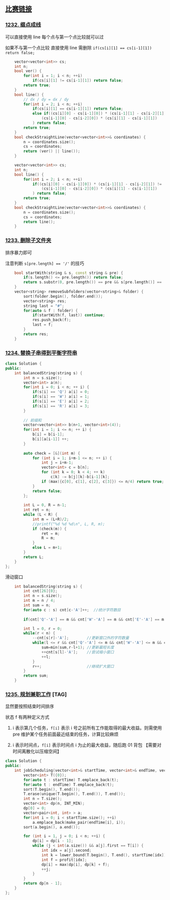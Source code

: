 ## [比赛链接](https://leetcode-cn.com/contest/weekly-contest-159/)


### [1232. 缀点成线](https://leetcode-cn.com/problems/check-if-it-is-a-straight-line/)

可以直接使用 line 每个点与第一个点比较就可以过

如果不与第一个点比较 直接使用 line 需删除 `if(cs[i][1] == cs[i-1][1]) return false;`

```c++
    vector<vector<int>> cs;
    int n;
    bool ver() {
        for(int i = 1; i < n; ++i)
            if(cs[i][1] != cs[i-1][1]) return false;
        return true;
    }
    bool line() {
        // dx / dy = dx / dy
        for(int i = 2; i < n; ++i)
            if(cs[i][1] == cs[i-1][1]) return false;
            else if((cs[i][0] - cs[i-1][0]) * (cs[i-1][1] - cs[i-2][1]) != 
                (cs[i-1][0] - cs[i-2][0]) * (cs[i][1] - cs[i-1][1])
            ) return false;
        return true;
    }
    bool checkStraightLine(vector<vector<int>>& coordinates) {
        n = coordinates.size();
        cs = coordinates;
        return (ver() || line());
    }
```

```c++
    vector<vector<int>> cs;
    int n;
    bool line() {
        for(int i = 2; i < n; ++i)
            if((cs[i][0] - cs[i-1][0]) * (cs[i-1][1] - cs[i-2][1]) != 
                (cs[i-1][0] - cs[i-2][0]) * (cs[i][1] - cs[i-1][1])
            ) return false;
        return true;
    }
    bool checkStraightLine(vector<vector<int>>& coordinates) {
        n = coordinates.size();
        cs = coordinates;
        return line();
    }
```

### [1233. 删除子文件夹](https://leetcode-cn.com/problems/remove-sub-folders-from-the-filesystem/)

排序暴力即可

注意判断 `s[pre.length] == '/'` 的技巧

```c++
    bool startWith(string & s, const string & pre) {
        if(s.length() <= pre.length()) return false;
        return s.substr(0, pre.length()) == pre && s[pre.length()] == '/';
    }
    vector<string> removeSubfolders(vector<string>& folder) {
        sort(folder.begin(), folder.end());
        vector<string> res;
        string last = "#";
        for(auto & f : folder) {
            if(startWith(f, last)) continue;
            res.push_back(f);
            last = f;
        }
        return res;
    }
```

### [1234. 替换子串得到平衡字符串](https://leetcode-cn.com/problems/replace-the-substring-for-balanced-string/)



```c++
class Solution {
public:
    int balancedString(string s) {
        int n = s.size();
        vector<int> a(n);
        for(int i = 0; i < n; ++ i) {
            if(s[i] == 'Q') a[i] = 0;
            if(s[i] == 'W') a[i] = 1;
            if(s[i] == 'E') a[i] = 2;
            if(s[i] == 'R') a[i] = 3;
        }
        
        // 前缀和
        vector<vector<int>> b(n+1, vector<int>(4));
        for(int i = 1; i <= n; ++ i) {
            b[i] = b[i-1];
            b[i][a[i-1]] ++;
        }
        
        auto check = [&](int m) {
            for (int i = 1; i+m-1 <= n; ++ i) {
                int j = i+m-1;
                vector<int> c = b[n];
                for (int k = 0; k < 4; ++ k)
                    c[k] -= b[j][k]-b[i-1][k];
                if (max({c[0], c[1], c[2], c[3]}) <= n/4) return true;
            }
            return false;
        };
        
        int L = 0, R = n-1;
        int ret = n;
        while (L < R) {
            int m = (L+R)/2;
            //printf("%d %d %d\n", L, R, m);
            if (check(m)) {
                ret = m;
                R = m;
            }
            else L = m+1;
        }
        return L;
    }
};
```

滑动窗口

```c++
    int balancedString(string s) {
        int cnt[26]{0};
        int n = s.size();
        int m = n / 4;
        int sum = n;
        for(auto c : s) cnt[c-'A']++;  //统计字符数目
        
        if(cnt['Q'-'A'] == m && cnt['W'-'A'] == m && cnt['E'-'A'] == m && cnt['R'-'A'] == m) return 0;

        int l = 0, r = 0;
        while(r < n) {
            --cnt[s[r]-'A'];        //更新窗口外的字符数量
            while(l <= r && cnt['Q'-'A'] <= m && cnt['W'-'A'] <= m && cnt['E'-'A'] <= m && cnt['R'-'A'] <= m) {
                sum=min(sum,r-l+1); //更新最短长度
                ++cnt[s[l]-'A'];    //尝试缩小窗口
                ++l;
            }
            r++;                    //继续扩大窗口
        }
        return sum;
    }
```

### [1235. 规划兼职工作](https://leetcode-cn.com/problems/maximum-profit-in-job-scheduling/) [TAG]

显然要按照结束时间排序

状态 f 有两种定义方式

1. i 表示第几个任务，`f[i]` 表示 i 号之前所有工作能取得的最大收益。则需使用 pre 维护某个任务前面最近结束的任务，计算比较麻烦

2. i 表示时间点，`f[i]` 表示时间点 i 为止的最大收益，随后跑 01 背包 【需要对时间离散化以压缩空间】



```c++
class Solution {
public:
    int jobScheduling(vector<int>& startTime, vector<int>& endTime, vector<int>& profit) {
		vector<int> T({0});
		for(auto t : startTime) T.emplace_back(t);
		for(auto t : endTime) T.emplace_back(t);
		sort(T.begin(), T.end());
		T.erase(unique(T.begin(), T.end()), T.end());
		int n = T.size();	
		vector<int> dp(n, INT_MIN);
		dp[0] = 0; 
		vector<pair<int, int> > a;
		for(int i = 0; i < startTime.size(); ++i)
			a.emplace_back(make_pair(endTime[i], i));
		sort(a.begin(), a.end());

		for (int i = 1, j = 0; i < n; ++i) {
			dp[i] = dp[i - 1];
			while (j < int(a.size()) && a[j].first == T[i]) {
				int idx = a[j].second;
				int k = lower_bound(T.begin(), T.end(), startTime[idx]) - T.begin();	
				int f = profit[idx];	
				dp[i] = max(dp[i], dp[k] + f);	
				++j;
			}
		}
		return dp[n - 1];	
    }
};
```
